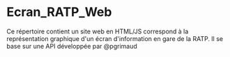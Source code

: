 # Ecran_RATP_Web
Ce répertoire contient un site web en HTML/JS correspond à la représentation graphique d'un écran d'information en gare de la RATP. Il se base sur une API développée par @pgrimaud

